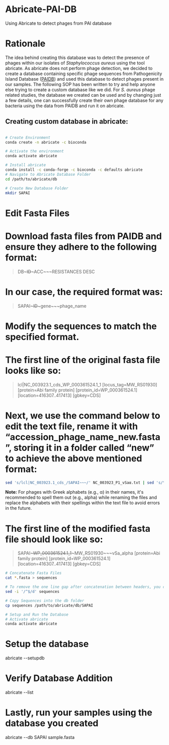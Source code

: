 # Abricate-PAI-DB
Using Abricate to detect phages from PAI database
# Rationale
The idea behind creating this database was to detect the presence of phages within our isolates of *Staphylococcus aureus* using the tool abricate. As abricate does not perform phage detection, we decided to create a database containing specific phage sequences from Pathogenicity Island Database ([PAIDB](http://www.paidb.re.kr/)) and used this database to detect phages present in our samples. The following SOP has been written to try and help anyone else trying to create a custom database like we did. For *S. aureus* phage related studies, the database we created can be used and by changing just a few details, one can successfully create their own phage database for any bacteria using the data from PAIDB and run it on abricate.

## Creating custom database in abricate:
``` bash

# Create Environment
conda create -n abricate -c bioconda

# Activate the environment
conda activate abricate

# Install abricate
conda install -c conda-forge -c bioconda -c defaults abricate
# Navigate to Abricate Database Folder
cd /path/to/abricate/db

# Create New Database Folder
mkdir SAPAI
```

# Edit Fasta Files
# Download fasta files from PAIDB and ensure they adhere to the following format:
>DB~~~ID~~~ACC~~~RESISTANCES DESC
# In our case, the required format was:
>SAPAI~~~ID~~~gene~~~phage_name
# Modify the sequences to match the specified format.

# The first line of the original fasta file looks like so:

>lcl|NC_003923.1_cds_WP_000361524.1_1 [locus_tag=MW_RS01930] [protein=Abi family protein] [protein_id=WP_000361524.1] [location=416307..417413] [gbkey=CDS]

# Next, we use the command below to edit the text file, rename it with “accession_phage_name_new.fasta”, storing it in a folder called “new” to achieve the above mentioned format:
```bash
sed 's/lcl|NC_003923.1_cds_/SAPAI~~~/' NC_003923_P1_vSaα.txt | sed 's/\[gene=//' |sed 's/\[locus_tag=//' | sed 's/]//' | sed 's/ /~~~/' | sed 's/ /~~~vSa_alpha /' > new/NC_003923_P1_vSa_alpha_new.fasta
```
**Note:** For phages with Greek alphabets (e.g., α) in their names, it's recommended to spell them out (e.g., alpha) while renaming the files and replace the alphabets with their spellings within the text file to avoid errors in the future.

# The first line of the modified fasta file should look like so:

>SAPAI~~~WP_000361524.1_1~~~MW_RS01930~~~vSa_alpha [protein=Abi family protein] [protein_id=WP_000361524.1] [location=416307..417413] [gbkey=CDS]

```bash
# Concatenate Fasta Files
cat *.fasta > sequences

# To remove the one line gap after concatenation between headers, you can use the following command:
sed -i '/^$/d' sequences

# Copy Sequences into the db folder 
cp sequences /path/to/abricate/db/SAPAI

# Setup and Run the Database
# Activate abricate
conda activate abricate
```
# Setup the database
abricate --setupdb

# Verify Database Addition
abricate --list

# Lastly, run your samples using the database you created
abricate --db SAPAI sample.fasta

